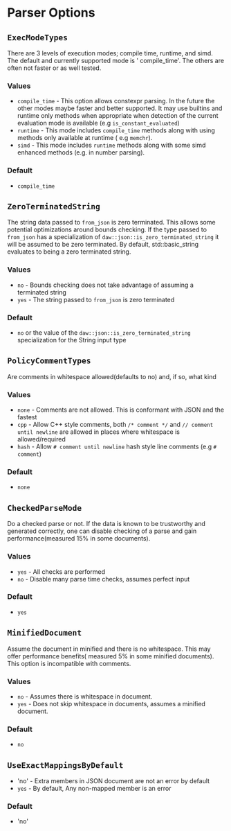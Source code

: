 # Parser Options

## `ExecModeTypes`

There are 3 levels of execution modes; compile time, runtime, and simd. The default and currently supported mode is '
compile_time'. The others are often not faster or as well tested.

### Values

* `compile_time` - This option allows constexpr parsing. In the future the other modes maybe
  faster and better supported. It may use builtins and runtime only methods when appropriate when detection of the
  current evaluation mode is available (e.g `is_constant_evaluated`)
* `runtime` - This mode includes `compile_time` methods along with using methods only available at runtime (
  e.g `memchr`).
* `simd` - This mode includes `runtime` methods along with some simd enhanced methods (e.g. in number parsing).

### Default

* `compile_time`

## `ZeroTerminatedString`

The string data passed to `from_json` is zero terminated. This allows some potential
optimizations around bounds checking. If the type passed to `from_json` has a specialization
of `daw::json::is_zero_terminated_string` it will be assumed to be zero terminated. By default, std::basic_string
evaluates to being a zero terminated string.

### Values

* `no` - Bounds checking does not take advantage of assuming a terminated string
* `yes` - The string passed to `from_json` is zero terminated

### Default

* `no` or the value of the `daw::json::is_zero_terminated_string` specialization for the String input type

## `PolicyCommentTypes`

Are comments in whitespace allowed(defaults to no) and, if so, what kind

### Values

* `none` - Comments are not allowed. This is conformant with JSON and the fastest
* `cpp` - Allow C++ style comments, both `/* comment */` and `// comment until newline` are allowed in places where
  whitespace is allowed/required
* `hash` - Allow `# comment until newline` hash style line comments (e.g `# comment`)

### Default

* `none`

## `CheckedParseMode`

Do a checked parse or not. If the data is known to be trustworthy and generated correctly, one can
disable checking of a parse and gain performance(measured 15% in some documents).

### Values

* `yes` - All checks are performed
* `no` - Disable many parse time checks, assumes perfect input

### Default

* `yes`

## `MinifiedDocument`

Assume the document in minified and there is no whitespace. This may offer performance benefits(
measured 5% in some minified documents). This option is incompatible with comments.

### Values

* `no` - Assumes there is whitespace in document.
* `yes` - Does not skip whitespace in documents, assumes a minified document.

### Default

* `no`

## `UseExactMappingsByDefault`

* 'no' - Extra members in JSON document are not an error by default
* `yes` - By default, Any non-mapped member is an error

### Default

* 'no'